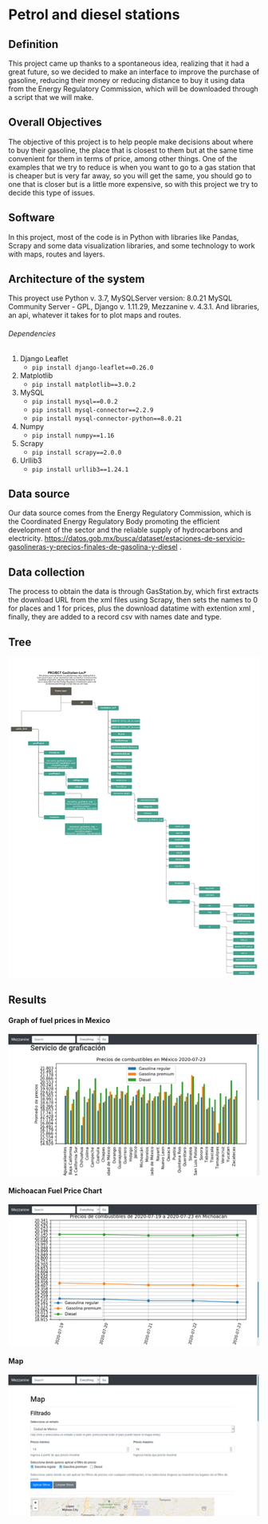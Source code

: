 # Petrol and diesel stations
## Definition
This project came up thanks to a spontaneous idea, realizing that it had a great future, so we decided to make an interface to improve the purchase of gasoline, reducing their money or reducing distance to buy it using data from the Energy Regulatory Commission, which will be downloaded through a script that we will make.
## Overall Objectives
The objective of this project is to help people make decisions about where to buy their gasoline, the place that is closest to them but at the same time convenient for them in terms of price, among other things. One of the examples that we try to reduce is when you want to go to a gas station that is cheaper but is very far away, so you will get the same, you should go to one that is closer but is a little more expensive, so with this project we try to decide this type of issues.
## Software
In this project, most of the code is in Python with libraries like Pandas, Scrapy and some data visualization libraries, and some technology to work with maps, routes and layers.
## Architecture of the system
This proyect use Python v. 3.7, MySQLServer version: 8.0.21 MySQL Community Server - GPL, Django v. 1.11.29, Mezzanine v. 4.3.1. And libraries, an api, whatever it takes for to plot maps and routes.
###### Dependencies
1. Django Leaflet
     - ```pip install django-leaflet==0.26.0```
2. Matplotlib
     - ```pip install matplotlib==3.0.2```
3. MySQL
     - ```pip install mysql==0.0.2```
     - ```pip install mysql-connector==2.2.9```
     - ```pip install mysql-connector-python==8.0.21```
4. Numpy
     - ```pip install numpy==1.16```
5. Scrapy
     - ```pip install scrapy==2.0.0```
6. Urllib3
     - ```pip install urllib3==1.24.1```
   
## Data source
Our data source comes from the Energy Regulatory Commission, which is the Coordinated Energy Regulatory Body promoting the efficient development of the sector and the reliable supply of hydrocarbons and electricity.
https://datos.gob.mx/busca/dataset/estaciones-de-servicio-gasolineras-y-precios-finales-de-gasolina-y-diesel .
## Data collection
The process to obtain the data is through GasStation.by, which first extracts the download URL from the xml files using Scrapy, then sets the names to 0 for places and 1 for prices, plus the download datatime with extention xml , finally, they are added to a record csv with names date and type.
## Tree
![Directory tree](tree.jpg) 
## Results
#### Graph of fuel prices in Mexico 
![México](IMG1.png) 
#### Michoacan Fuel Price Chart
![Michoacán](IMG2.png)
#### Map
![Map](Form1.png) 
